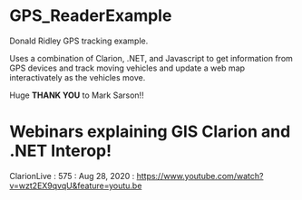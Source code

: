 # GPS_ReaderExample

Donald Ridley GPS tracking example.

Uses a combination of Clarion, .NET, and Javascript to get information from GPS devices and track 
 moving vehicles and update a web map interactivately as the vehicles move. 

Huge **THANK YOU** to Mark Sarson!!
 
# Webinars explaining GIS Clarion and .NET Interop!

ClarionLive : 575 : Aug 28, 2020 : https://www.youtube.com/watch?v=wzt2EX9qvqU&feature=youtu.be

